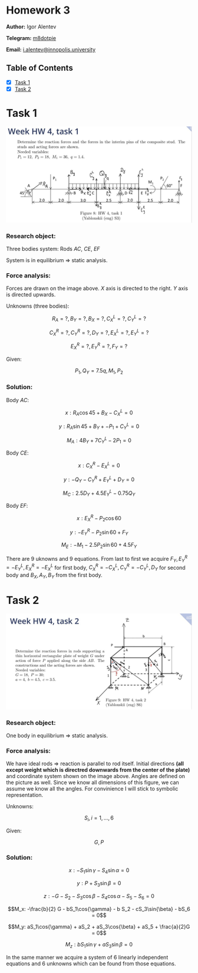 # Homework 3

**Author:** Igor Alentev

**Telegram:** [m8dotpie](https://t.me/m8dotpie)

**Email:** i.alentev@innopolis.university

## Table of Contents
- [x] [Task 1](#task-1)
- [x] [Task 2](#task-2)

# Task 1

![](assets/state1.jpg)

### **Research object:**

Three bodies system: Rods $AC$, $CE$, $EF$

System is in equilibrium $\Rightarrow$ static analysis.

### **Force analysis:**

Forces are drawn on the image above. $X$ axis is directed to the right. $Y$ axis is directed upwards.

Unknowns (three bodies):

$$R_A = ?, B_Y = ?, B_X = ?, C_X^L = ?, C_Y^L = ?$$

$$C_X^R = ?, C_Y^R = ?, D_Y = ?, E_X^L = ?, E_Y^L = ?$$

$$E_X^R = ?, E_Y^R = ?, F_Y =?$$

Given:

$$P_1, Q_Y = 7.5q, M_1, P_2$$

### **Solution:**

Body $AC$:

$$x: R_A\cos{45} + B_X - C_X^L = 0$$

$$y: R_A\sin{45} + B_Y + - P_1 + C_Y^L = 0$$

$$M_A: 4B_Y + 7C_Y^L - 2P_1 = 0$$

Body $CE$:

$$x: C_X^R - E_X^L = 0$$

$$y: -Q_Y - C_Y^R + E_Y^L + D_Y = 0$$

$$M_C: 2.5 D_Y + 4.5 E_Y^L - 0.75 Q_Y$$

Body $EF$:

$$x: E_X^R - P_2\cos{60}$$

$$y: -E_Y^R - P_2\sin{60} + F_Y$$

$$M_E: -M_1 - 2.5 P_2\sin{60} + 4.5 F_Y$$

There are 9 uknowns and 9 equations. From last to first we acquire $F_Y, E_Y^R=-E_Y^L, E_X^R=-E_X^L$ for first body, $C_X^R=-C_X^L, C_Y^R=-C_Y^L, D_Y$ for second body and $B_X, A_Y, B_Y$ from the first body.

# Task 2

![](assets/state2.jpg)

###

### **Research object:**

One body in equilibrium $\Rightarrow$ static analysis.

### **Force analysis:**

We have ideal rods $\Rightarrow$ reaction is parallel to rod itself. Initial directions **(all except weight which is directred downwards from the center of the plate)** and coordinate system shown on the image above. Angles are defined on the picture as well. Since we know all dimensions of this figure, we can assume we know all the angles. For convinience I will stick to symbolic representation.

Unknowns:

$$S_i, i = 1,...,6$$

Given:

$$G, P$$

### **Solution:**

$$x:-S_1\sin{\gamma} - S_4\sin{\alpha} = 0$$

$$y: P + S_3\sin{\beta} = 0$$

$$z: -G - S_2 - S_3\cos{\beta} - S_4\cos{\alpha} - S_5 - S_6 = 0$$

$$M_x: -\frac{b}{2} G - bS_1\cos{\gamma} - b S_2 - cS_3\sin{\beta} - bS_6 = 0$$

$$M_y: aS_1\cos{\gamma} + aS_2 + aS_3\cos{\beta} + aS_5 + \frac{a}{2}G = 0$$

$$M_z: bS_1\sin{\gamma} + aS_3\sin{\beta} = 0$$

In the same manner we acquire a system of 6 linearly independent equations and 6 unknowns which can be found from those equations.